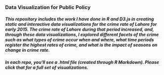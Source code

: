 ### Data Visualization for Public Policy


##### This repository includes the work I have done in R and D3.js in creating static and interactive data visualizations for the crime rate of Lahore for early 2015. The crime rate of Lahore during that period increased, and, through these data visualizations, I explored different facets of the crime such as what types of crime occur when and where, what time periods register the highest rates of crime, and what is the impact of seasons on change in crime rate.

##### In each repo, you'll see a .html file (created through R Markdown). Please click that for a full set of visualizations.